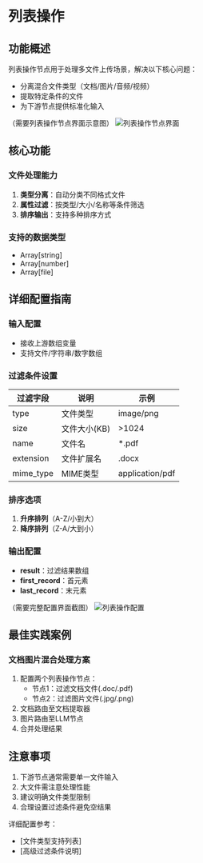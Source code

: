 # 列表操作

## 功能概述

列表操作节点用于处理多文件上传场景，解决以下核心问题：
- 分离混合文件类型（文档/图片/音频/视频）
- 提取特定条件的文件
- 为下游节点提供标准化输入

（需要列表操作节点界面示意图）
![列表操作节点界面](path/to/list-operator-image.png)

## 核心功能

### 文件处理能力
1. **类型分离**：自动分类不同格式文件
2. **属性过滤**：按类型/大小/名称等条件筛选
3. **排序输出**：支持多种排序方式

### 支持的数据类型
- Array[string]
- Array[number] 
- Array[file]

## 详细配置指南

### 输入配置
- 接收上游数组变量
- 支持文件/字符串/数字数组

### 过滤条件设置
| 过滤字段 | 说明 | 示例 |
|---------|------|------|
| type | 文件类型 | image/png |
| size | 文件大小(KB) | >1024 |
| name | 文件名 | *.pdf |
| extension | 文件扩展名 | .docx |
| mime_type | MIME类型 | application/pdf |

### 排序选项
1. **升序排列**（A-Z/小到大）
2. **降序排列**（Z-A/大到小）

### 输出配置
- **result**：过滤结果数组
- **first_record**：首元素
- **last_record**：末元素

（需要完整配置界面截图）
![列表操作配置](path/to/config-interface-image.png)

## 最佳实践案例

### 文档图片混合处理方案
1. 配置两个列表操作节点：
   - 节点1：过滤文档文件(.doc/.pdf)
   - 节点2：过滤图片文件(.jpg/.png)
2. 文档路由至文档提取器
3. 图片路由至LLM节点
4. 合并处理结果

## 注意事项
1. 下游节点通常需要单一文件输入
2. 大文件需注意处理性能
3. 建议明确文件类型限制
4. 合理设置过滤条件避免空结果

详细配置参考：
- [文件类型支持列表]
- [高级过滤条件说明]